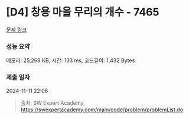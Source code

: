 # [D4] 창용 마을 무리의 개수 - 7465 

[문제 링크](https://swexpertacademy.com/main/code/problem/problemDetail.do?contestProbId=AWngfZVa9XwDFAQU) 

### 성능 요약

메모리: 25,268 KB, 시간: 133 ms, 코드길이: 1,432 Bytes

### 제출 일자

2024-11-11 22:06



> 출처: SW Expert Academy, https://swexpertacademy.com/main/code/problem/problemList.do